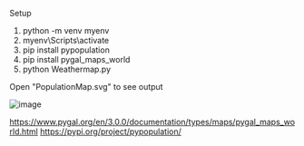 Setup

1. python -m venv myenv
2. myenv\Scripts\activate
3. pip install pypopulation
4. pip install pygal_maps_world   
5. python Weathermap.py

Open "PopulationMap.svg" to see output

![image](https://github.com/user-attachments/assets/f137ed49-8af4-4a97-8994-e57199b30fa0)

https://www.pygal.org/en/3.0.0/documentation/types/maps/pygal_maps_world.html
https://pypi.org/project/pypopulation/
